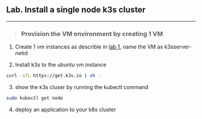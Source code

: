 ## Lab. Install a single node k3s cluster
___
> ### Provision the VM environment by creating 1 VM

1. Create 1 vm instances as describle in [lab 1](https://github.com/alexchenuw/devopslabs/tree/main/Lab-1), name the VM as k3sserver-netid

2. Install k3s to the ubuntu vm instance

```bash
curl -sfL https://get.k3s.io | sh -
```
3. show the k3s cluser by running the kubectl command

```bash
sudo kubectl get node
```
4. deploy an application to your k8s cluster
```bash
```
